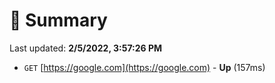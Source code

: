 # 📖 Summary
Last updated: **2/5/2022, 3:57:26 PM**

- `GET` [https://google.com](https://google.com) - **Up** (157ms)
